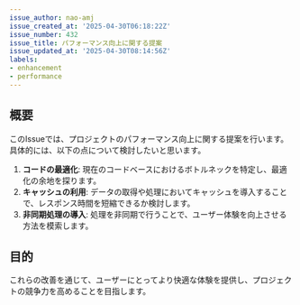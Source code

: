 ```yaml
---
issue_author: nao-amj
issue_created_at: '2025-04-30T06:18:22Z'
issue_number: 432
issue_title: パフォーマンス向上に関する提案
issue_updated_at: '2025-04-30T08:14:56Z'
labels:
- enhancement
- performance
---
```


## 概要
このIssueでは、プロジェクトのパフォーマンス向上に関する提案を行います。具体的には、以下の点について検討したいと思います。

1. **コードの最適化**: 現在のコードベースにおけるボトルネックを特定し、最適化の余地を探ります。
2. **キャッシュの利用**: データの取得や処理においてキャッシュを導入することで、レスポンス時間を短縮できるか検討します。
3. **非同期処理の導入**: 処理を非同期で行うことで、ユーザー体験を向上させる方法を模索します。

## 目的
これらの改善を通じて、ユーザーにとってより快適な体験を提供し、プロジェクトの競争力を高めることを目指します。